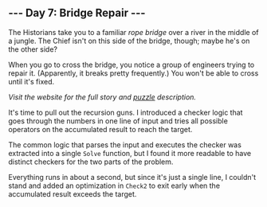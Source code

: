 ## --- Day 7: Bridge Repair ---
The Historians take you to a familiar _rope bridge_ over a river in the middle of a jungle. The Chief isn't on this side of the bridge, though; maybe he's on the other side?

When you go to cross the bridge, you notice a group of engineers trying to repair it. (Apparently, it breaks pretty frequently.) You won't be able to cross until it's fixed.

_Visit the website for the full story and [puzzle](https://adventofcode.com/2024/day/7) description._

It's time to pull out the recursion guns. I introduced a checker logic that goes through the numbers in one line of input and tries all possible operators on the accumulated result to reach the target.

The common logic that parses the input and executes the checker was extracted into a single `Solve` function, but I found it more readable to have distinct checkers for the two parts of the problem. 

Everything runs in about a second, but since it's just a single line, I couldn't stand and added an optimization in `Check2` to exit early when the accumulated result exceeds the target.
